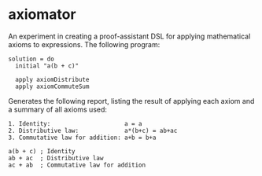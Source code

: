 # axiomator

An experiment in creating a proof-assistant DSL for applying mathematical
axioms to expressions. The following program:

    solution = do
      initial "a(b + c)"

      apply axiomDistribute
      apply axiomCommuteSum

Generates the following report, listing the result of applying each axiom and a
summary of all axioms used:

    1. Identity:                     a = a
    2. Distributive law:             a*(b+c) = ab+ac
    3. Commutative law for addition: a+b = b+a

    a(b + c) ; Identity
    ab + ac  ; Distributive law
    ac + ab  ; Commutative law for addition
